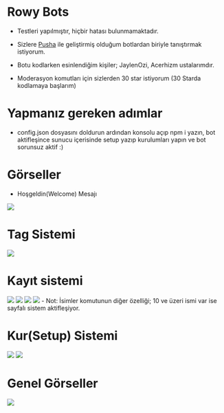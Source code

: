 # Rowy Bots
- Testleri yapılmıştır, hiçbir hatası bulunmamaktadır.
- Sizlere [Pusha](https://github.com/recepefsanesi) ile geliştirmiş olduğum botlardan biriyle tanıştırmak istiyorum.
- Botu kodlarken esinlendiğim kişiler; JaylenOzi, Acerhizm ustalarımdır.

- Moderasyon komutları için sizlerden 30 star istiyorum (30 Starda kodlamaya başlarım)

# Yapmanız gereken adımlar
- config.json dosyasını doldurun ardından konsolu açıp npm i yazın, bot aktifleşince sunucu içerisinde <prefix>setup yazıp kurulumları yapın ve bot sorunsuz aktif :)

# Görseller

- Hoşgeldin(Welcome) Mesajı
<img src="https://rowy.has-no-bra.in/5yR8vMeob.png">

# Tag Sistemi
<img src="https://rowy.has-no-bra.in/5yR8xmSZI.png">

# Kayıt sistemi
<img src="https://rowy.has-no-bra.in/5yRbiel8y.png">
<img src="https://rowy.has-no-bra.in/5yRb7jBK8.png">
<img src="https://rowy.has-no-bra.in/5yRaU_Urr.png">
<img src="https://rowy.has-no-bra.in/5yRbKZWRZ.png">
- Not: İsimler komutunun diğer özelliği; 10 ve üzeri ismi var ise sayfalı sistem aktifleşiyor.

# Kur(Setup) Sistemi

<img src="https://rowy.has-no-bra.in/5yRhejUhn.png">
<img src="https://rowy.has-no-bra.in/5yRhi2J_W.png">

# Genel Görseller

<img src="https://rowy.has-no-bra.in/5yRbDO2b7.png">